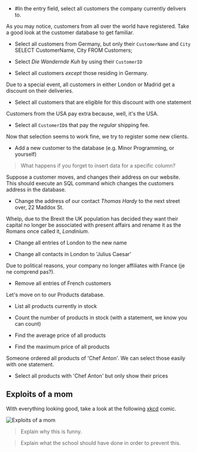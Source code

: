 - #In the entry field, select all customers the company currently delivers to.

As you may notice, customers from all over the world have registered. Take a good look at the customer database to get familiar.

- Select all customers from Germany, but only their `CustomerName` and `City`
	SELECT CustomerName, City
	FROM Customers;

- Select _Die Wandernde Kuh_ by using their `CustomerID`

- Select all customers _except_ those residing in Germany.

Due to a special event, all customers in either London or Madrid get a discount on their deliveries.

- Select all customers that are eligible for this discount with one statement

Customers from the USA pay extra because, well, it's the USA.

- Select all `CustomerID`s that pay the _regular_ shipping fee.

Now that selection seems to work fine, we try to register some new clients.

- Add a new customer to the database (e.g. Minor Programming, or yourself)

> What happens if you forget to insert data for a specific column?

Suppose a customer moves, and changes their address on our website. This should execute an SQL command which changes the customers address in the database.

- Change the address of our contact _Thomas Hardy_ to the next street over, 22 Maddox St.

Whelp, due to the Brexit the UK population has decided they want their capital no longer be associated with present affairs and rename it as the Romans once called it, _Londinium_.

- Change all entries of London to the new name

- Change all contacts in London to 'Julius Caesar'

Due to political reasons, your company no longer affiliates with France (je ne comprend pas?).

- Remove all entries of French customers

Let's move on to our Products database.

- List all products currently in stock

- Count the number of products in stock (with a statement, we know you can count)

- Find the average price of all products

- Find the maximum price of all products

Someone ordered all products of 'Chef Anton'. We can select those easily with one statement.

- Select all products with 'Chef Anton' but only show their prices

## Exploits of a mom

With everything looking good, take a look at the following [xkcd](https://xkcd.com/) comic.

![Exploits of a mom](https://imgs.xkcd.com/comics/exploits_of_a_mom.png)

> Explain why this is funny.

> Explain what the school should have done in order to prevent this.
